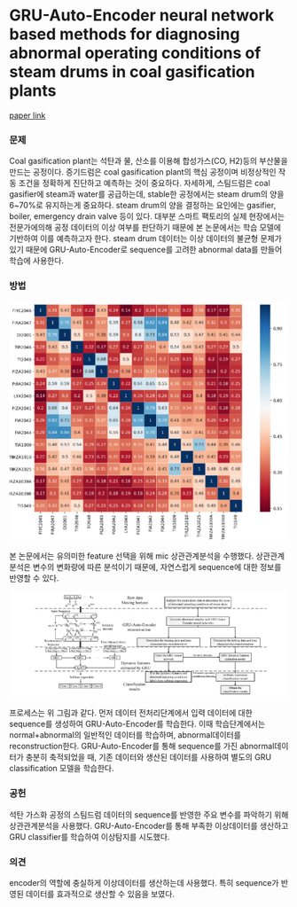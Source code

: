 # GRU-Auto-Encoder neural network based methods for diagnosing abnormal operating conditions of steam drums in coal gasification plants

[paper link](https://www.sciencedirect.com/science/article/pii/S0098135420305949)

### 문제

Coal gasification plant는 석탄과 물, 산소를 이용해 합성가스(CO, H2)등의 부산물을 만드는 공정이다. 증기드럼은 coal gasification plant의 핵심 공정이며
비정상적인 작동 조건을 정확하게 진단하고 예측하는 것이 중요하다. 자세하게, 스팀드럼은 coal gasifier에 steam과 water를 공급하는데, stable한 공정에서는
steam drum의 양을 6~70%로 유지하는게 중요하다. steam drum의 양을 결정하는 요인에는 gasifier, boiler, emergency drain valve 등이 있다.
대부분 스마트 팩토리의 실제 현장에서는 전문가에의해 공정 데이터의 이상 여부를 판단하기 때문에 본 논문에서는 학습 모델에 기반하여 이를 예측하고자 한다.
steam drum 데이터는 이상 데이터의 불균형 문제가 있기 때문에 GRU-Auto-Encoder로 sequence를 고려한 abnormal data를 만들어 학습에 사용한다.

### 방법

<p align="center"><img src="../resource/ma2020gru_1.png"></p>

본 논문에서는 유의미한 feature 선택을 위해 mic 상관관계분석을 수행했다. 상관관계분석은 변수의 변화량에 따른 분석이기 때문에, 자연스럽게 sequence에 대한
정보를 반영할 수 있다.

<p align="center"><img src="../resource/ma2020gru_2.png"></p>

프로세스는 위 그림과 같다. 먼저 데이터 전처리단계에서 입력 데이터에 대한 sequence를 생성하여 GRU-Auto-Encoder를 학습한다.
이때 학습단계에서는 normal+abnormal의 일반적인 데이터를 학습하며, abnormal데이터를 reconstruction한다. 
GRU-Auto-Encoder를 통해 sequence를 가진 abnormal데이터가 충분히 축적되었을 때, 기존 데이터와 생산된 데이터를 사용하여
별도의 GRU classification 모델을 학습한다.

### 공헌

석탄 가스화 공정의 스팀드럼 데이터의 sequence를 반영한 주요 변수를 파악하기 위해 상관관계분석을 사용했다.
GRU-Auto-Encoder를 통해 부족한 이상데이터를 생산하고 GRU classifier를 학습하여 이상탐지를 시도했다.

### 의견

encoder의 역할에 충실하게 이상데이터를 생산하는데 사용했다. 특히 sequence가 반영된 데이터를 효과적으로 생산할 수 있음을 보였다. 
